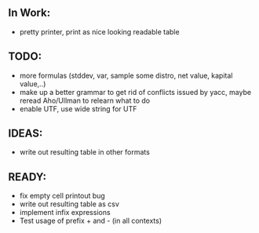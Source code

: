 In Work:
--------
- pretty printer, print as nice looking readable table

TODO:
-----
- more formulas (stddev, var, sample some distro, net value, kapital value,..)
- make up a better grammar to get rid of conflicts issued by yacc, maybe reread Aho/Ullman to relearn what to do
- enable UTF, use wide string for UTF

IDEAS:
-----
- write out resulting table in other formats

READY:
------
- fix empty cell printout bug
- write out resulting table as csv
- implement infix expressions
- Test usage of prefix + and - (in all contexts)